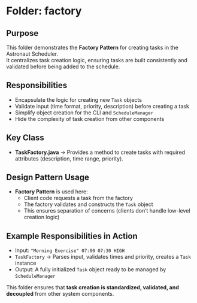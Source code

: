 # Folder: factory

## Purpose
This folder demonstrates the **Factory Pattern** for creating tasks in the Astronaut Scheduler.  
It centralizes task creation logic, ensuring tasks are built consistently and validated before being added to the schedule.

## Responsibilities
- Encapsulate the logic for creating new `Task` objects  
- Validate input (time format, priority, description) before creating a task  
- Simplify object creation for the CLI and `ScheduleManager`  
- Hide the complexity of task creation from other components  

## Key Class
- **TaskFactory.java** → Provides a method to create tasks with required attributes (description, time range, priority).  

## Design Pattern Usage
- **Factory Pattern** is used here:  
  - Client code requests a task from the factory  
  - The factory validates and constructs the `Task` object  
  - This ensures separation of concerns (clients don’t handle low-level creation logic)  

## Example Responsibilities in Action
- Input: `"Morning Exercise" 07:00 07:30 HIGH`  
- `TaskFactory` → Parses input, validates times and priority, creates a `Task` instance  
- Output: A fully initialized `Task` object ready to be managed by `ScheduleManager`  

This folder ensures that **task creation is standardized, validated, and decoupled** from other system components.
